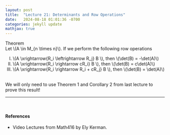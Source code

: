 ```yaml
---
layout: post
title:  "Lecture 21: Determinants and Row Operations"
date:   2024-08-18 01:01:36 -0700
categories: jekyll update
mathjax: true
---
```

<div class="purdiv">
Theorem
</div>
<div class="purbdiv">
Let \(A \in M_{n \times n}\). If we perform the following row operations
<ol style="list-style-type:upper-roman;">
	<li>\(A \xrightarrow{R_i \leftrightarrow R_j} B \), then \(\det(B) = -\det(A)\)</li>
	<li>\(A \xrightarrow{R_i \rightarrow cR_i} B \), then \(\det(B) = c\det(A)\)</li>
	<li>\(A \xrightarrow{R_i \rightarrow R_i + cR_j} B \), then \(\det(B) = \det(A)\)</li>	
</ol>
</div>
<br>
We will only need to use Theorem 1 and Corollary 2 from last lecture to prove this result!
<br>
<hr>
<br>
<!------------------------------------------------------------------------------------>
<h4><b>References</b></h4>
<ul>
<li>Video Lectures from Math416 by Ely Kerman.</li>
</ul>























